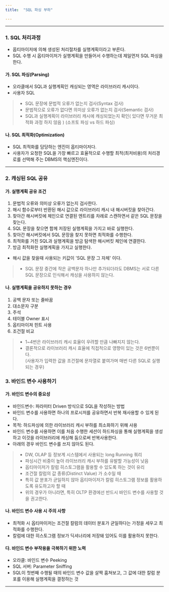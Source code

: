 ```yaml
---
title:  "SQL 파싱 부하"

---
```


----------

### 1. SQL 처리과정

 - 옵티마이저에 의해 생성된 처리절차를 실행계획이라고 부른다.
  - SQL 수행 시 옵티마이저가 실행계획을 만들어서 수행하는데 제일먼저 SQL 파싱을 한다.

#### 가. SQL 파싱(Parsing)

 - 오라클에서 SQL과 실행계획인 캐싱되는 영역은 라이브러리 캐시이다. 
 - 사용자 SQL 
 > - SQL 문장에 문법적 오류가 없는지 검사(Syntax 검사)
 > - 문법적으로 오류가 없다면 의미상 오류가 없는지 검사(Semantic 검사)
 > - SQL과 실행계획이 라이브러리 캐시에 캐싱되었는지 확인( 있다면 무거운 최적화 과정 하지 않음 ) (소프토 파싱 vs 하드 파싱)

#### 나. SQL 최적화(Optimization)

 - SQL 최적화를 담당하는 엔진이 옵티마이저다. 
 - 사용자가 요청한 SQL을 가장 빠르고 효율적으로 수행할 최적(최저비용)의 처리경로를 선택해 주는 DBMS의 핵심엔진이다.

----------


### 2. 캐싱된 SQL 공유

#### 가. 실행계획 공유 조건

 1. 문법적 오류와 의미상 오류가 없는지 검사한다. 
 2. 해시 함수로부터 반환된 해시 값으로 라이브러리 캐시 내 해시버킷을 찾아간다. 
 3. 찾아간 해시버킷에 체인으로 연결된 엔트리를 차례로 스캔하면서 같은 SQL 문장을 찾는다.
 4. SQL 문장을 찾으면 함께 저장된 실행계획을 가지고 바로 실행한다.
 5. 찾아간 해시버킷에서 SQL 문장을 찾지 못하면 최적화를 수행한다.
 6. 최적화를 거친 SQL과 실행계획을 방금 탐색한 해시버킷 체인에 연결한다.
 7. 방금 최적화한 실행계획을 가지고 실행한다.
   
  - 해시 값을 찾을때 사용되는 키값이 'SQL 문장 그 자체' 이다.

> - SQL 문장 중간에 작은 공백문자 하나만 추가되더라도 DBMS는 서로 다른 SQL 문장으로 인식해서 캐싱을 사용하지 않는다.

#### 나. 실행계획을 공유하지 못하는 경우

 1. 공백 문자 또는 줄바꿈
 2. 대소문자 구분
 3. 주석
 4. 테이블 Owner 표시
 5. 옵티마이져 힌트 사용
 6. 조건절 비교

> - 1~4번은 라이브러리 캐시 효율이 우려할 만큼 나빠지지 않는다.
> - 결론적으로 라이브러리 캐시 효율에 직접적으로 영향이 있는 것은 6번뿐이다.   
    (사용자가 입력한 값을 조건절에 문자열로 붙여가며 매번 다른 SQL로 실행되는 경우)

### 3. 바인드 변수 사용하기

#### 가. 바인드 변수의 중요성

 - 바인드변수: 파라미터 Driven 방식으로 SQL을 작성하는 방법
 - 바인드 변수를 사용하면 하나의 프로시저를 공유하면서 반복 재사용할 수 있게 된다.
 - 목적: 하드파싱에 의한 라이브러리 캐시 부하를 최소화하기 위해 사용
 - 바인드 변수를 사용하면 이를 처음 수행한 세션이 하드파싱을 통해 실행계획을 생성하고 이것을 라이브러리에 캐싱해 둠으로써 반복사용한다.
 - 아래의 경우 바인드 변수를 쓰지 않아도 된다.

> - DW, OLAP 등 정보계 시스템에서 사용되는 long Running 쿼리
> - 파싱시간 비중이 높아 라이브러리 캐시 부하를 유발할 가능성이 낮음
> - 옵티마이저가 칼럼 히스토그램을 활용할 수 있도록 하는 것이 유리
> - 조건절 칼럼의 값 종류(Distinct Value) 가 소수일 때
> - 특히 값 분포가 균일하지 않아 옵티마이저가 칼럼 히스토그램 정보를 활용하도록 유도하고자 할 때
> - 위의 경우가 아니라면, 특히 OLTP 환경에선 반드시 바인드 변수를 사용할 것을 권고한다.

#### 나. 바인드 변수 사용 시 주의 사항

 - 최적화 시 옵티마이저는 조건절 칼럼의 데이터 분포가 균일하다는 가정을 세우고 최적화를 수행한다.
 - 칼럼에 대한 히스토그램 정보가 딕셔너리에 저장돼 있어도 이를 활용하지 못한다.

#### 다. 바인드 변수 부작용을 극복하기 위한 노력

- 오라클: 바인드 변수 Peeking
- SQL 서버: Parameter Sniffing
- SQL이 첫번째 수행될 때의 바인드 변수 값을 살짝 훔쳐보고, 그 값에 대한 칼럼 분포를 이용해 실행계획을 결정하는 것


----------
